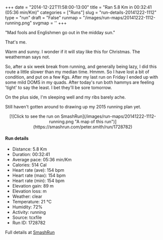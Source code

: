 +++
date = "2014-12-22T11:58:00-13:00"
title = "Ran 5.8 Km in 00:32:41 (05:36 min/Km)"
categories = ["Runs"]
slug = "run-details-20141222-1112"
type = "run"
draft = "False"
runmap = "/images/run-maps/20141222-1112-running.png"
svgmap = '<polyline points="93 48, 96 44, 99 32, 88 30, 80 31, 77 33, 69 34, 43 56, 39 58, 30 62, 16 67, 7 70, 1 66, 0 62, 20 50, 22 48, 50 31, 64 38, 67 36, 87 30, 99 32, 100 35, 97 42">'
+++

"Mad fools and Englishmen go out in the midday sun."

That's me. 

Warm and sunny. I wonder if it will stay like this for Christmas. The weatherman says not. 

So, after a six week break from running, and generally being lazy, I did this route a little slower than my median time. Hmmm. So I have lost a bit of condition, and put on a few Kgs. After my last run on Friday I ended up with some mild DOMS in my quads. After today's run both hammys are feeling 'tight' to say the least. I bet they'll be sore tomorrow. 

On the plus side, I'm sleeping well and my ribs barely ache. 

Still haven't gotten around to drawing up my 2015 running plan yet. 



<!--more-->

<center>
[![Click to see the run on SmashRun](/images/run-maps/20141222-1112-running.png "A map of this run")](https://smashrun.com/peter.smith/run/1728782)
</center>

#### Run details

* Distance: 5.8 Km
* Duration: 00:32:41
* Average pace: 05:36 min/Km
* Calories: 514 Cal
* Heart rate (ave): 154 bpm
* Heart rate (max): 154 bpm
* Heart rate (min): 154 bpm
* Elevation gain: 89 m
* Elevation loss:  m
* Weather: clear
* Temperature: 21 &deg;C
* Humidity: 72%
* Activity: running
* Source: tcxfile
* Run ID: 1728782

Full details at [SmashRun](https://smashrun.com/peter.smith/run/1728782)